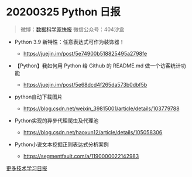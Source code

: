 # 20200325 Python 日报
> 微博：[数据科学家快报](https://www.weibo.com/wukehao)
> 微信公众号：404沙盒
- Python 3.9 新特性：任意表达式可作为装饰器！
   - https://juejin.im/post/5e74900b518825495a2798fe

- 【Python】我如何用 Python 给 Github 的 README.md 做一个访客统计功能
  - https://juejin.im/post/5e68dcd4f265da573b0dbf5b

- python自动下载图片
  - https://blog.csdn.net/weixin_39815001/article/details/103779788

- Python实现的异步代理爬虫及代理池
  - https://blog.csdn.net/haoxun12/article/details/105058306

- Python小说文本挖掘正则表达式分析案例
  - https://segmentfault.com/a/1190000022142983
  
[更多技术学习日报](https://github.com/KehaoWu/dailypython)
